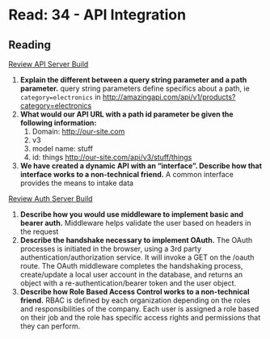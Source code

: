 # Read: 34 - API Integration

## Reading

[Review API Server Build](https://codefellows.github.io/code-401-javascript-guide/curriculum/apps-and-libraries/api-server/)

1. **Explain the different between a query string parameter and a path parameter.** query string parameters define specifics about a path, ie `category=electronics` in  http://amazingapi.com/api/v1/products?category=electronics
2. **What would our API URL with a path id parameter be given the following information:**
    1. Domain: http://our-site.com
    2. v3
    3. model name: stuff
    4. id: things
    http://our-site.com/api/v3/stuff/things
3. **We have created a dynamic API with an “interface”. Describe how that interface works to a non-technical friend.** A common interface provides the means to intake data

[Review Auth Server Build](https://codefellows.github.io/code-401-javascript-guide/curriculum/apps-and-libraries/auth-server/)

1. **Describe how you would use middleware to implement basic and bearer auth.** Middleware helps validate the user based on headers in the request
2. **Describe the handshake necessary to implement OAuth.** The OAuth processes is initiated in the browser, using a 3rd party authentication/authorization service. It will invoke a GET on the /oauth route. The OAuth middleware completes the handshaking process, create/update a local user account in the database, and returns an object with a re-authentication/bearer token and the user object.
3. **Describe how Role Based Access Control works to a non-technical friend.** RBAC is defined by each organization depending on the roles and responsibilities of the company. Each user is assigned a role based on their job and the role has specific access rights and permissions that they can perform.
